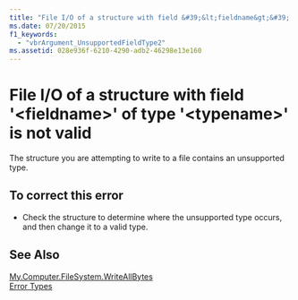 ```yaml
---
title: "File I/O of a structure with field &#39;&lt;fieldname&gt;&#39; of type &#39;&lt;typename&gt;&#39; is not valid"
ms.date: 07/20/2015
f1_keywords: 
  - "vbrArgument_UnsupportedFieldType2"
ms.assetid: 028e936f-6210-4290-adb2-46298e13e160
---
```

# File I/O of a structure with field &#39;&lt;fieldname&gt;&#39; of type &#39;&lt;typename&gt;&#39; is not valid
The structure you are attempting to write to a file contains an unsupported type.  
  
## To correct this error  
  
- Check the structure to determine where the unsupported type occurs, and then change it to a valid type.  
  
## See Also  
 [My.Computer.FileSystem.WriteAllBytes](xref:Microsoft.VisualBasic.MyServices.FileSystemProxy.WriteAllBytes%2A)  
 [Error Types](../../visual-basic/programming-guide/language-features/error-types.md)
